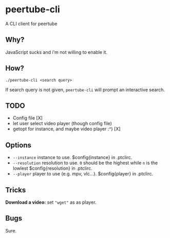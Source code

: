 # peertube-cli

A CLI client for peertube

## Why?

JavaScript sucks and i'm not willing to enable it.

## How?

`./peertube-cli <search query>`

If search query is not given, `peertube-cli` will prompt an
interactive search.

## TODO

* Config file [X]
* let user select video player (though config file)
* getopt for instance, and maybe video player :^) [X]

## Options

* `--instance` instance to use. $config{instance} in .ptclirc.
* `--resolution` resolution to use. `0` should be the highest while `n` is the lowlest $config{resolution} in .ptclirc.
* `--player` player to use (e.g. mpv, vlc...). $config{player} in .ptclirc.

## Tricks

**Download a video:** set `"wget"` as as player.

## Bugs

Sure.

